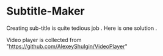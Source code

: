 # Subtitle-Maker
Creating sub-title is quite tedious job . Here is one solution . 



Video player is collected from "https://github.com/AlexeyShulgin/VideoPlayer"
